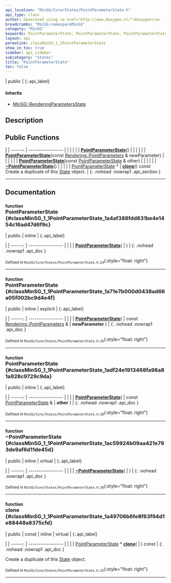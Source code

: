 ```yaml
---
api_location: "MinSG/Core/States/PointParameterState.h"
api_type: class
author: Generated using <a href="http://www.doxygen.nl/">Doxygen</a>
breadcrumbs: "MinSG:namespaceMinSG"
category: "MinSG"
keywords: PointParameterState, PointParameterState, PointParameterState, ~PointParameterState, clone, doEnableState, doDisableState
layout: api
permalink: classMinSG_1_1PointParameterState
show_in_toc: true
sidebar: api_sidebar
subcategory: "States"
title: "PointParameterState"
toc: false
---
```


| public |
{:.api_label}

#### Inherits

* [MinSG::RenderingParametersState](classMinSG_1_1RenderingParametersState)


## Description





## Public Functions

|
| ------: | ----------------- |
|  | |
|  | **[PointParameterState](#classMinSG_1_1PointParameterState_1a4af388fdd831be4e1454c16ad47d6f9c)**() |
|  | |
|  | **[PointParameterState](#classMinSG_1_1PointParameterState_1a71e7b000d0438ad66a05f002bc9d4e4f)**(const [Rendering::PointParameters](classRendering_1_1PointParameters) & newParameter) |
|  | |
|  | **[PointParameterState](#classMinSG_1_1PointParameterState_1adf24e1913468fa98a81a928c9729c9da)**(const [PointParameterState](classMinSG_1_1PointParameterState) & other) |
|  | |
|  | **[~PointParameterState](#classMinSG_1_1PointParameterState_1ac59924b09aa421e793de9af6d11de45d)**() |
|  | |
| [PointParameterState](classMinSG_1_1PointParameterState) * | **[clone](#classMinSG_1_1PointParameterState_1a49706b6fe8f63f94d1e88448a8375cfd)**() const <br/> Create a duplicate of this [State](classMinSG_1_1State) object. |
{: .nohead .nowrap1 .api_section }


-------------------------------------------------------------------

## Documentation

### <small>function</small><br/> PointParameterState {#classMinSG_1_1PointParameterState_1a4af388fdd831be4e1454c16ad47d6f9c}

| public | inline |
{:.api_label}

|
| ------: | ----------------- |
|  |
|  **[PointParameterState](#classMinSG_1_1PointParameterState_1a4af388fdd831be4e1454c16ad47d6f9c)**( |  ) |
{: .nohead .nowrap1 .api_doc }





<sub>Defined in `MinSG/Core/States/PointParameterState.h:24`</sub>{:style="float: right"}

-------------------------------------------------------------------

### <small>function</small><br/> PointParameterState {#classMinSG_1_1PointParameterState_1a71e7b000d0438ad66a05f002bc9d4e4f}

| public | inline | explicit |
{:.api_label}

|
| ------: | ----------------- |
|  |
|  **[PointParameterState](#classMinSG_1_1PointParameterState_1a71e7b000d0438ad66a05f002bc9d4e4f)**( | const [Rendering::PointParameters](classRendering_1_1PointParameters) & | **newParameter** ) |
{: .nohead .nowrap1 .api_doc }





<sub>Defined in `MinSG/Core/States/PointParameterState.h:26`</sub>{:style="float: right"}

-------------------------------------------------------------------

### <small>function</small><br/> PointParameterState {#classMinSG_1_1PointParameterState_1adf24e1913468fa98a81a928c9729c9da}

| public | inline |
{:.api_label}

|
| ------: | ----------------- |
|  |
|  **[PointParameterState](#classMinSG_1_1PointParameterState_1adf24e1913468fa98a81a928c9729c9da)**( | const [PointParameterState](classMinSG_1_1PointParameterState) & | **other** ) |
{: .nohead .nowrap1 .api_doc }





<sub>Defined in `MinSG/Core/States/PointParameterState.h:28`</sub>{:style="float: right"}

-------------------------------------------------------------------

### <small>function</small><br/> ~PointParameterState {#classMinSG_1_1PointParameterState_1ac59924b09aa421e793de9af6d11de45d}

| public | inline | virtual |
{:.api_label}

|
| ------: | ----------------- |
|  |
|  **[~PointParameterState](#classMinSG_1_1PointParameterState_1ac59924b09aa421e793de9af6d11de45d)**( |  ) |
{: .nohead .nowrap1 .api_doc }





<sub>Defined in `MinSG/Core/States/PointParameterState.h:30`</sub>{:style="float: right"}

-------------------------------------------------------------------

### <small>function</small><br/> clone {#classMinSG_1_1PointParameterState_1a49706b6fe8f63f94d1e88448a8375cfd}

| public | const | inline | virtual |
{:.api_label}

|
| ------: | ----------------- |
|  |
| [PointParameterState](classMinSG_1_1PointParameterState) * **[clone](#classMinSG_1_1PointParameterState_1a49706b6fe8f63f94d1e88448a8375cfd)**( |  ) const |
{: .nohead .nowrap1 .api_doc }

Create a duplicate of this [State](classMinSG_1_1State) object.





<sub>Defined in `MinSG/Core/States/PointParameterState.h:32`</sub>{:style="float: right"}

-------------------------------------------------------------------

